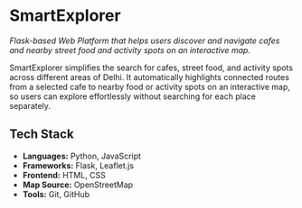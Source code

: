 # SmartExplorer
*Flask-based Web Platform that helps users discover and navigate cafes and nearby street food and activity spots on an interactive map.*

SmartExplorer simplifies the search for cafes, street food, and activity spots across different areas of Delhi. It automatically highlights connected routes from a selected cafe to nearby food or activity spots on an interactive map, so users can explore effortlessly without searching for each place separately. 

## Tech Stack
- **Languages:** Python, JavaScript
- **Frameworks:** Flask, Leaflet.js
- **Frontend:** HTML, CSS
- **Map Source:** OpenStreetMap 
- **Tools:** Git, GitHub
